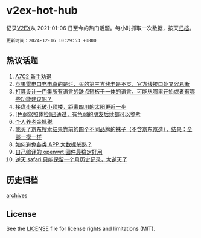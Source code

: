 # v2ex-hot-hub

 记录[V2EX](https://www.v2ex.com/)从 2021-01-06 日至今的热门话题。每小时抓取一次数据，按天[归档](archives)。

`更新时间：2024-12-16 10:29:53 +0800`

## 热议话题

1. [A7C2 新手劝退](https://www.v2ex.com/t/1097730)
1. [苹果雷电口充电真的是烂，买的第三方线老是不灵，官方线接口处又容易断](https://www.v2ex.com/t/1097658)
1. [打算设计一门集所有语言的缺点短板于一体的语言，可能从哪里开始或者有哪些功能建议呢？](https://www.v2ex.com/t/1097722)
1. [接盘步梯老破小顶楼，距离四川的太阳更近一步](https://www.v2ex.com/t/1097674)
1. [[色弱驾照体检]已通过，有色弱的朋友后续都可以参考](https://www.v2ex.com/t/1097760)
1. [个人养老金抵税](https://www.v2ex.com/t/1097783)
1. [我买了京东搜索结果靠前的四个不同品牌的袜子（不含京东京造），结果：全部一模一样](https://www.v2ex.com/t/1097739)
1. [如何避免各类 APP 大数据杀熟？](https://www.v2ex.com/t/1097656)
1. [自己编译的 openwrt 固件最稳定好用](https://www.v2ex.com/t/1097664)
1. [逆天 safari 只能保留一个月历史记录，太逆天了](https://www.v2ex.com/t/1097755)

## 历史归档

[archives](archives)

## License

See the [LICENSE](LICENSE) file for license rights and limitations (MIT).
